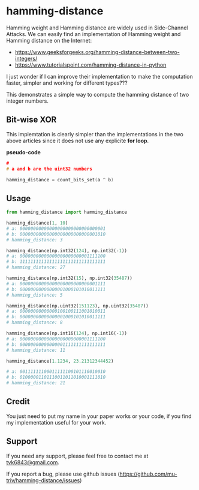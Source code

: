 # hamming-distance

Hamming weight and Hamming distance are widely used in Side-Channel Attacks. We can easily find an implementation of Hamming weight and Hamming distance on the Internet:
- https://www.geeksforgeeks.org/hamming-distance-between-two-integers/
- https://www.tutorialspoint.com/hamming-distance-in-python

I just wonder if I can improve their implementation to make the computation faster, simpler and working for different types???

This demonstrates a simple way to compute the hamming distance of two integer numbers.


## Bit-wise XOR
This implemtation is clearly simpler than the implementations in the two above articles since it does not use any explicite **for loop**.

**pseudo-code**
```C code
#
# a and b are the uint32 numbers

hamming_distance = count_bits_set(a ^ b)
```

## Usage

```python
from hamming_distance import hamming_distance

hamming_distance(1, 10)
# a: 00000000000000000000000000000001
# b: 00000000000000000000000000001010
# hamming_distance: 3

hamming_distance(np.int32(124), np.int32(-1))
# a: 00000000000000000000000001111100
# b: 11111111111111111111111111111111
# hamming_distance: 27

hamming_distance(np.int32(15), np.int32(35487))
# a: 00000000000000000000000000001111
# b: 00000000000000001000101010011111
# hamming_distance: 5

hamming_distance(np.uint32(151123), np.uint32(35487))
# a: 00000000000000100100111001010011
# b: 00000000000000001000101010011111
# hamming_distance: 8

hamming_distance(np.int16(124), np.int16(-1))
# a: 00000000000000000000000001111100
# b: 00000000000000001111111111111111
# hamming_distance: 11

hamming_distance(1.1234, 23.21312344452)

# a: 00111111100011111100101110010010
# b: 01000001101110011011010001111010
# hamming_distance: 21
```

## Credit
You just need to put my name in your paper works or your code, if you find my implementation useful for your work.


## Support
If you need any support, please feel free to contact me at tvk6843@gmail.com.

If you report a bug, please use github issues (https://github.com/mu-triv/hamming-distance/issues)

